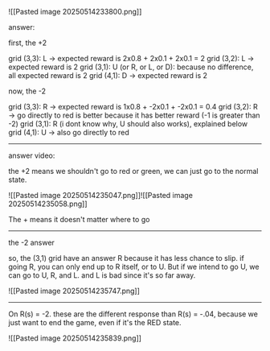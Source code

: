 
![[Pasted image 20250514233800.png]]


answer:

first, the +2

grid (3,3): L -> expected reward is 2x0.8 + 2x0.1 + 2x0.1 = 2
grid (3,2): L -> expected reward is 2
grid (3,1): U (or R, or L, or D): because no difference, all expected reward is 2
grid (4,1): D -> expected reward is 2

now, the -2

grid (3,3): R -> expected reward is 1x0.8 + -2x0.1 + -2x0.1 = 0.4
grid (3,2): R -> go directly to red is better because it has better reward (-1 is greater than -2)
grid (3,1): R (i dont know why, U should also works), explained below
grid (4,1): U -> also go directly to red


---------

answer video:

the +2 means we shouldn't go to red or green, we can just go to the normal state.

![[Pasted image 20250514235047.png]]![[Pasted image 20250514235058.png]]

The + means it doesn't matter where to go


--------------

the -2 answer

so, the  (3,1) grid have an answer R because it has less chance to slip. if going R, you can only end up to R itself, or to U. But if we intend to go U, we can go to U, R, and L. and L is bad since it's so far away.

![[Pasted image 20250514235747.png]]

--------


On R(s) = -2. these are the different response than R(s) = -.04, because we just want to end the game, even if it's the RED state.

![[Pasted image 20250514235839.png]]

